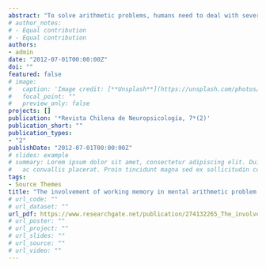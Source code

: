 ```yaml
---
abstract: "To solve arithmetic problems, humans need to deal with several pieces of information. The working memory system actively stores and manipulates information. For this reason, it seems plausible that this system is involved in solving arithmetic problems. In fact, it has been shown that the different subcomponents of working memory (central executive, phonological loop and visual sketchpad) play different roles in solving arithmetic problems. On the other hand, some research has shown that the most typical arithmetic disability, that is developmental dyscalculia, is characterized by a main deficit in working memory. However, these results have not been always obtained. In the present article the involvement of working memory in solving arithmetic operations is reviewed. Moreover, the evidence supporting and against a main impairment in working memory in people with developmental dyscalculia will be discussed."
# author_notes:
# - Equal contribution
# - Equal contribution
authors:
- admin
date: "2012-07-01T00:00:00Z"
doi: ""
featured: false
# image:
#   caption: 'Image credit: [**Unsplash**](https://unsplash.com/photos/jdD8gXaTZsc)'
#   focal_point: ""
#   preview_only: false
projects: []
publication: '*Revista Chilena de Neuropsicología, 7*(2)'
publication_short: ""
publication_types:
- "2"
publishDate: "2012-07-01T00:00:00Z"
# slides: example
# summary: Lorem ipsum dolor sit amet, consectetur adipiscing elit. Duis posuere tellus
#   ac convallis placerat. Proin tincidunt magna sed ex sollicitudin condimentum.
tags:
- Source Themes
title: "The involvement of working memory in mental arithmetic problem solving: the case of dyscalculia"
# url_code: ""
# url_dataset: ""
url_pdf: https://www.researchgate.net/publication/274132265_The_involvement_of_working_memory_in_mental_arithmetic_problem_solving_the_case_of_dyscalculia
# url_poster: ""
# url_project: ""
# url_slides: ""
# url_source: ""
# url_video: ""
---
```


